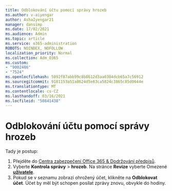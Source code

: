 ```yaml
---
title: Odblokování účtu pomocí správy hrozeb
ms.author: v-aiyengar
author: AshaIyengar21
manager: dansimp
ms.date: 17/02/2021
ms.audience: Admin
ms.topic: article
ms.service: o365-administration
ROBOTS: NOINDEX, NOFOLLOW
localization_priority: Normal
ms.collection: Adm_O365
ms.custom:
- "9002486"
- "7524"
ms.openlocfilehash: 5092f87abb99c8b8612d3aa0384dcb65a7c56912
ms.sourcegitcommit: 9181153a51a8624d5e83ca5824c3865c85d0644e
ms.translationtype: MT
ms.contentlocale: cs-CZ
ms.lasthandoff: 03/16/2021
ms.locfileid: "50841438"
---
```

# <a name="unblock-an-account-by-using-threat-management"></a>Odblokování účtu pomocí správy hrozeb

Tady je postup: 

1. Přejděte do [Centra zabezpečení Office 365 & Dodržování předpisů](https://go.microsoft.com/fwlink/p/?linkid=2077143).
1. Vyberte **Kontrola správy**  >  **hrozeb**. Na stránce **Revize** vyberte Omezené **[uživatele](https://go.microsoft.com/fwlink/?linkid=2103514)**.
1. Pokud se v seznamu zobrazí ohrožený účet, klikněte na **Odblokovat účet**. Účet by měl být schopen posílat zprávy znovu, obvykle do hodiny.
